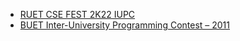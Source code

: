 - [RUET CSE FEST 2K22 IUPC](https://github.com/Anikcb/Onsite-Contest-Practice/tree/main/RUET%20CSE%20FEST%202K22%20IUPC)
- [BUET Inter-University Programming Contest – 2011](https://github.com/Anikcb/Onsite-Contest-Practice/tree/main/BUET%20Inter-University%20Programming%20Contest%20%E2%80%93%202011)
